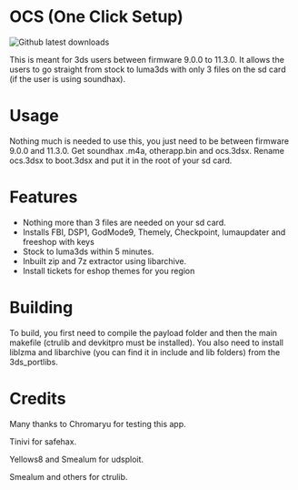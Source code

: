 # OCS (One Click Setup)
![Github latest downloads](https://img.shields.io/github/downloads/rashevskyv/ocs/total.svg)

This is meant for 3ds users between firmware 9.0.0 to 11.3.0. It allows the users to go straight from stock to luma3ds with only 3 files on the sd card (if the user is using soundhax).

# Usage

Nothing much is needed to use this, you just need to be between firmware 9.0.0 and 11.3.0. Get soundhax .m4a, otherapp.bin and ocs.3dsx. Rename ocs.3dsx to boot.3dsx and put it in the root of your sd card. 

# Features

* Nothing more than 3 files are needed on your sd card.
* Installs FBI, DSP1, GodMode9, Themely, Checkpoint, lumaupdater and freeshop with keys
* Stock to luma3ds within 5 minutes.
* Inbuilt zip and 7z extractor using libarchive.
* Install tickets for eshop themes for you region

# Building

To build, you first need to compile the payload folder and then the main makefile (ctrulib and devkitpro must be installed).
You also need to install liblzma and libarchive (you can find it in include and lib folders) from the 3ds_portlibs.

# Credits

Many thanks to Chromaryu for testing this app.

Tinivi for safehax.

Yellows8 and Smealum for udsploit.

Smealum and others for ctrulib.
